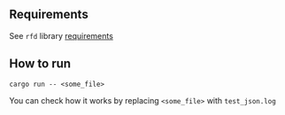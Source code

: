 ## Requirements

See `rfd` library [requirements](https://docs.rs/rfd/latest/rfd/#gtk-backend)

## How to run

`cargo run -- <some_file>`

You can check how it works by replacing `<some_file>` with `test_json.log`
